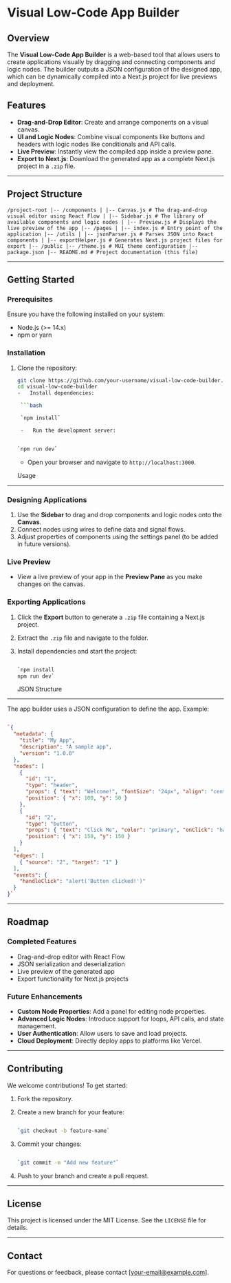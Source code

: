 # Visual Low-Code App Builder

## Overview

The **Visual Low-Code App Builder** is a web-based tool that allows users to create applications visually by dragging and connecting components and logic nodes. The builder outputs a JSON configuration of the designed app, which can be dynamically compiled into a Next.js project for live previews and deployment.

## Features

- **Drag-and-Drop Editor**: Create and arrange components on a visual canvas.
- **UI and Logic Nodes**: Combine visual components like buttons and headers with logic nodes like conditionals and API calls.
- **Live Preview**: Instantly view the compiled app inside a preview pane.
- **Export to Next.js**: Download the generated app as a complete Next.js project in a `.zip` file.

---

## Project Structure

```
/project-root |-- /components | |-- Canvas.js # The drag-and-drop visual editor using React Flow | |-- Sidebar.js # The library of available components and logic nodes | |-- Preview.js # Displays the live preview of the app |-- /pages | |-- index.js # Entry point of the application |-- /utils | |-- jsonParser.js # Parses JSON into React components | |-- exportHelper.js # Generates Next.js project files for export |-- /public |-- /theme.js # MUI theme configuration |-- package.json |-- README.md # Project documentation (this file)
```


---

## Getting Started

### Prerequisites

Ensure you have the following installed on your system:
- Node.js (>= 14.x)
- npm or yarn

### Installation

1. Clone the repository:
   ```bash
   git clone https://github.com/your-username/visual-low-code-builder.git
   cd visual-low-code-builder
   -   Install dependencies:

    ```bash

    `npm install`

    -   Run the development server:
    ```

    ```bash

    `npm run dev`

    ```

    -   Open your browser and navigate to `http://localhost:3000`.

    Usage
-----

### Designing Applications

1.  Use the **Sidebar** to drag and drop components and logic nodes onto the **Canvas**.
2.  Connect nodes using wires to define data and signal flows.
3.  Adjust properties of components using the settings panel (to be added in future versions).

### Live Preview

-   View a live preview of your app in the **Preview Pane** as you make changes on the canvas.

### Exporting Applications

1.  Click the **Export** button to generate a `.zip` file containing a Next.js project.
2.  Extract the `.zip` file and navigate to the folder.
3.  Install dependencies and start the project:

    ```bash

    `npm install
    npm run dev`

    ```

    JSON Structure
--------------

The app builder uses a JSON configuration to define the app. Example:

```json

`{
  "metadata": {
    "title": "My App",
    "description": "A sample app",
    "version": "1.0.0"
  },
  "nodes": [
    {
      "id": "1",
      "type": "header",
      "props": { "text": "Welcome!", "fontSize": "24px", "align": "center" },
      "position": { "x": 100, "y": 50 }
    },
    {
      "id": "2",
      "type": "button",
      "props": { "text": "Click Me", "color": "primary", "onClick": "handleClick" },
      "position": { "x": 150, "y": 150 }
    }
  ],
  "edges": [
    { "source": "2", "target": "1" }
  ],
  "events": {
    "handleClick": "alert('Button clicked!')"
  }
}`
```

* * * * *

Roadmap
-------

### Completed Features

-   Drag-and-drop editor with React Flow
-   JSON serialization and deserialization
-   Live preview of the generated app
-   Export functionality for Next.js projects

### Future Enhancements

-   **Custom Node Properties**: Add a panel for editing node properties.
-   **Advanced Logic Nodes**: Introduce support for loops, API calls, and state management.
-   **User Authentication**: Allow users to save and load projects.
-   **Cloud Deployment**: Directly deploy apps to platforms like Vercel.

* * * * *

Contributing
------------

We welcome contributions! To get started:

1.  Fork the repository.
2.  Create a new branch for your feature:

    ```bash

    `git checkout -b feature-name`

    ```

3.  Commit your changes:

    ```bash

    `git commit -m "Add new feature"`

    ```

4.  Push to your branch and create a pull request.

* * * * *

License
-------

This project is licensed under the MIT License. See the `LICENSE` file for details.

* * * * *

Contact
-------

For questions or feedback, please contact [your-email@example.com].